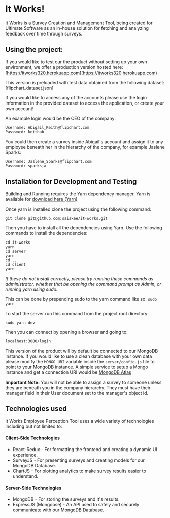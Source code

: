 # It Works!

It Works is a Survey Creation and Management Tool, being created for Ultimate Software as an in-house solution for fetching and analyzing feedback over time through surveys.


## Using the project:

If you would like to test our the product without setting up your own environment, we offer a production version hosted here:
[https://itworks320.herokuapp.com](https://itworks320.herokuapp.com)

This version is preloaded with test data obtained from the following dataset: [flipchart_dataset.json]

If you would like to access any of the accounts please use the login information in the provided dataset to access the application, or create your own account!

An example login would be the CEO of the company:
```
Username: Abigail_Keith@flipchart.com 
Password: keithab
```
You could then create a survey inside Abigail's account and assign it to any employee beneath her in the hierarchy of the company, for example Jaslene Sparks:
```
Username: Jaslene_Sparks@flipchart.com
Password: sparksja
```

## Installation for Development and Testing

Building and Running requires the Yarn dependency manager. Yarn is available for [download here (Yarn)](https://yarnpkg.com/lang/en/docs/install/#windows-stable)

Once yarn is installed clone the project using the following command:

```git clone git@github.com:saiskee/it-works.git```

Then you have to install all the dependencies using Yarn. Use the following commands to install the dependencies:
```
cd it-works
yarn
cd server
yarn
cd ..
cd client 
yarn
```

_If these do not install correctly, please try running these commands as administrator, whether that be opening the command prompt as Admin, or running yarn using sudo._

This can be done by prepending sudo to the yarn command like so:
```sudo yarn```


To start the server run this command from the project root directory:

```sudo yarn dev```

Then you can connect by opening a browser and going to:

```localhost:3000/login```

This version of the product will by default be connected to our MongoDB instance. If you would like to use a clean database with your own data please modify the ```MONGO_URI``` variable inside the ```server/config.js``` file to point to your MongoDB instance. A simple service to setup a Mongo instance and get a connection URI would be [MongoDB Atlas](https://www.mongodb.com/cloud/atlas)

__Important Note:__ You will not be able to assign a survey to someone unless they are beneath you in the company hierarchy. They must have their manager field in their User document set to the manager's object id.

## Technologies used

It Works Employee Perception Tool uses a wide variety of technologies including but not limited to:



#### Client-Side Technologies
* React-Redux - For formatting the frontend and creating a dynamic UI experience.
* SurveyJS - For presenting surveys and creating models for our MongoDB Database.
* ChartJS - For plotting analytics to make survey results easier to understand.

#### Server-Side Technologies
* MongoDB - For storing the surveys and it's results.
* ExpressJS (Mongoose) - An API used to safely and securely communicate with our MongoDB Database.
